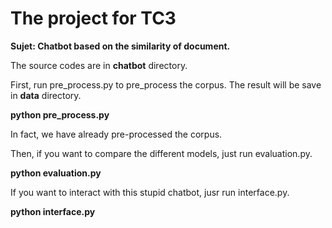 # The project for TC3
<b>Sujet: Chatbot based on the similarity of document.</b>

The source codes are in <b>chatbot</b> directory.

First, run pre_process.py to pre_process the corpus. The result will be save in <b>data</b> directory.

<b>python pre_process.py</b>

In fact, we have already pre-processed the corpus.

Then, if you want to compare the different models, just run evaluation.py.

<b>python evaluation.py</b>

If you want to interact with this stupid chatbot, jusr run interface.py.

<b>python interface.py</b>
